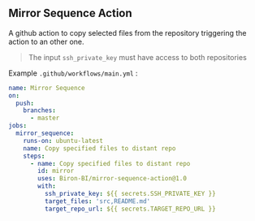 ## Mirror Sequence Action

A github action to copy selected files from the repository triggering the action to an other one.

> The input `ssh_private_key` must have access to both repositories

Example `.github/workflows/main.yml` :

```yaml
name: Mirror Sequence
on: 
  push:
    branches:
      - master
jobs:
  mirror_sequence:
    runs-on: ubuntu-latest
    name: Copy specified files to distant repo
    steps:
      - name: Copy specified files to distant repo
        id: mirror
        uses: Biron-BI/mirror-sequence-action@1.0
        with:
          ssh_private_key: ${{ secrets.SSH_PRIVATE_KEY }}
          target_files: 'src,README.md'
          target_repo_url: ${{ secrets.TARGET_REPO_URL }}
```
